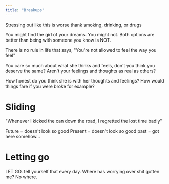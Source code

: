 ```yaml
---
title: "Breakups"
---
```


Stressing out like this is worse thank smoking, drinking, or drugs

You might find the girl of your dreams. You might not. Both options are better than being with someone you know is NOT.

There is no rule in life that says, "You're not allowed to feel the way you feel"

You care so much about what she thinks and feels, don't you think you deserve the same?
Aren't your feelings and thoughts as real as others?

How honest do you think she is with her thoughts and feelings? How would things fare if you were broke for example?

# Sliding
"Whenever I kicked the can down the road, I regretted the lost time badly"

Future = doesn't look so good
Present = doesn't look so good
past = got here somehow...

# Letting go
LET GO. tell yourself that every day. Where has worrying over shit gotten me? No where. 